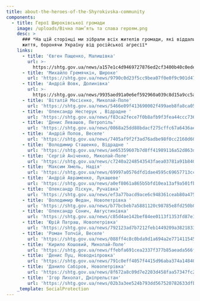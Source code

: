 ```yaml
---
title: about-the-heroes-of-the-Shyrokivska-community
components:
  - title: Герої Широківської громади
    image: /uploads/Вічна пам’ять та слава героям.png
    desc: >
      ### *На цій сторінці ми зібрали всіх жителів громади, які віддали своє
      життя, боронячи Україну від російської агресії*
    links:
      - title: 'Євген Пащенко, Малишівка'
        url: >-
          https://shtg.gov.ua/news/a157e1c4d9469727876ed2cf3400b40c0ede7f7Pashenko
      - title: 'Михайло Гремячкін, Широке'
        url: 'https://shtg.gov.ua/news/9790c0d23f5cc9bea07f0e0f9c901d473cd0593a'
      - title: 'Андрій Вовк, Долинівка'
        url: >-
          https://shtg.gov.ua/news/9935aed91a0e6ef592960a039c8d15a9cc5a9a69?category=
      - title: 'Віталій Мосієнко, Миколай-Поле'
        url: 'https://shtg.gov.ua/news/5466e09f413690002f499aeb8fa8ca050c8eb2f5'
      - title: 'Олександр Нестерук , Відрадне '
        url: 'https://shtg.gov.ua/news/f83ca2fece7f0b8afb9f3fea44ccc736c0fe935f'
      - title: 'Денис Левашов, Петропіль'
        url: 'https://shtg.gov.ua/news/0868a25dd88bdacf275cffc67a6436aea27608dc'
      - title: 'Андрій Попов, Веселе'
        url: 'https://shtg.gov.ua/news/7405af9f2f3ad76adbe98f0cc2160d601a89c9c1'
      - title: 'Володимир Сташенко, Відрадне '
        url: 'https://shtg.gov.ua/news/ae65359607b7d8ff41989116a52d863da595a77b'
      - title: 'Сергій Аніченко, Миколай-Поле'
        url: 'https://shtg.gov.ua/news/c7240a2248543543faea03781a91b84058d87cb4'
      - title: 'Максим Хмель, Надія'
        url: 'https://shtg.gov.ua/news/69997a0576dfd1dae4595c69657713cc8eee2d7e'
      - title: 'Андрій Авраменко, Лукашеве'
        url: 'https://shtg.gov.ua/news/a0ef8061a865b5bfd10ea13af9a501fb146d6db3'
      - title: 'Олександр Піскун, Ручаївка'
        url: 'https://shtg.gov.ua/news/ef3a77bacd9ace6c948361ceab80a4751f04ad05'
      - title: 'Володимир Федан, Новопетрівка '
        url: 'https://shtg.gov.ua/news/b77bcbeb7a5881120c98785e8fd250b0b83a7fde'
      - title: 'Олександр Сонич, Августинівка'
        url: 'https://shtg.gov.ua/news/c85d4ae142bef84ee0113f1353fd87e15840d3a8'
      - title: 'Юрій Патраш, Новопетрівка'
        url: 'https://shtg.gov.ua/news/792123ad7b7212feb1449209a382183359fb2d23'
      - title: 'Роман Топчій, Веселе'
        url: 'https://shtg.gov.ua/news/088ff4c8c0bda9d1a694a2e771411545d5b31612'
      - title: 'Кирило Кошовий, Миколай-Поле'
        url: 'https://shtg.gov.ua/news/ffebfa691cea2337f377b85aeada566f72859531'
      - title: 'Денис Пуц, Новодніпровка'
        url: 'https://shtg.gov.ua/news/791c0eff4057f4415d96aba374a148400d6a1e5a'
      - title: 'Данило Сабіров, Новопетрівка'
        url: 'https://shtg.gov.ua/news/8f672a8c09d7e2203d458faa57347fc224ea281c'
      - title: 'Ігор Лихолат, Дніпрельстан'
        url: 'https://shtg.gov.ua/news/02b3a3ee524b793dd567520782633dfb5430c0af'
    _template: SocialProtection
---
```


